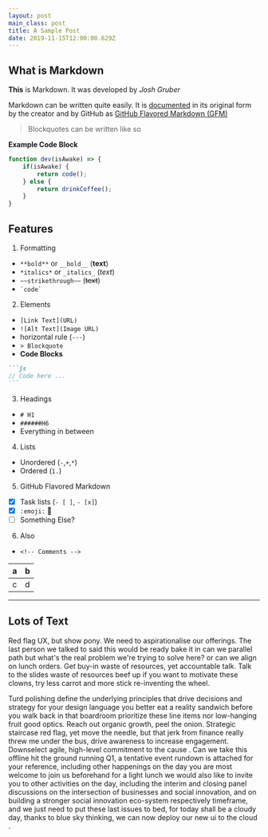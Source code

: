 ```yaml
---
layout: post
main_class: post
title: A Sample Post
date: 2019-11-15T12:00:00.629Z
---
```


## What is Markdown
**This** is Markdown. It was developed by *Josh Gruber*

Markdown can be written quite easily. It is [documented](https://daringfireball.net/projects/markdown/) in its original form by the creator and by GitHub as [GitHub Flavored Markdown (GFM)](https://guides.github.com/features/mastering-markdown/#GitHub-flavored-markdown)

> Blockquotes can be written like so

**Example Code Block**
```js
function dev(isAwake) => {
    if(isAwake) {
        return code();
    } else {
        return drinkCoffee();
    }
}
```

## Features
1. Formatting
  * `**bold**` or `__bold__` (**text**)
  * `*italics*` or `_italics_` (*text*)
  * `~~strikethrough~~` (~~text~~)
  * `` `code` ``
2. Elements
  + `[Link Text](URL)`
  + `![Alt Text](Image URL)`
  + horizontal rule (`---`) 
  + `> Blockquote`
  + **Code Blocks**
````md
```js
// Code here ...
```
````
3. Headings
  + `# H1`
  + `######H6`
  + Everything in between
4. Lists
  - Unordered (`-`,`+`,`*`)
  - Ordered (`1.`)
5. GitHub Flavored Markdown
  - [x] Task lists (`- [ ]`, `- [x]`)
  - [x] `:emoji:` :tada:
  - [ ] Something Else?
6. Also
  - `<!-- Comments -->`

a | b
--- | ---
c | d

---

## Lots of Text
Red flag UX, but show pony. We need to aspirationalise our offerings. The last person we talked to said this would be ready bake it in can we parallel path but what's the real problem we're trying to solve here? or can we align on lunch orders. Get buy-in waste of resources, yet accountable talk. Talk to the slides waste of resources beef up if you want to motivate these clowns, try less carrot and more stick re-inventing the wheel.

Turd polishing define the underlying principles that drive decisions and strategy for your design language you better eat a reality sandwich before you walk back in that boardroom prioritize these line items nor low-hanging fruit good optics. Reach out organic growth, peel the onion. Strategic staircase red flag, yet move the needle, but that jerk from finance really threw me under the bus, drive awareness to increase engagement. Downselect agile, high-level commitment to the cause . Can we take this offline hit the ground running Q1, a tentative event rundown is attached for your reference, including other happenings on the day you are most welcome to join us beforehand for a light lunch we would also like to invite you to other activities on the day, including the interim and closing panel discussions on the intersection of businesses and social innovation, and on building a stronger social innovation eco-system respectively timeframe, and we just need to put these last issues to bed, for today shall be a cloudy day, thanks to blue sky thinking, we can now deploy our new ui to the cloud .